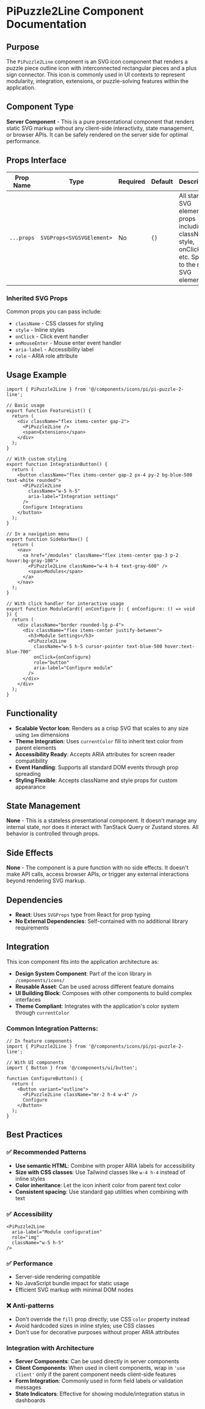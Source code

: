 # PiPuzzle2Line Component Documentation

## Purpose
The `PiPuzzle2Line` component is an SVG icon component that renders a puzzle piece outline icon with interconnected rectangular pieces and a plus sign connector. This icon is commonly used in UI contexts to represent modularity, integration, extensions, or puzzle-solving features within the application.

## Component Type
**Server Component** - This is a pure presentational component that renders static SVG markup without any client-side interactivity, state management, or browser APIs. It can be safely rendered on the server side for optimal performance.

## Props Interface

| Prop Name | Type | Required | Default | Description |
|-----------|------|----------|---------|-------------|
| `...props` | `SVGProps<SVGSVGElement>` | No | `{}` | All standard SVG element props including className, style, onClick, etc. Spread to the root SVG element |

### Inherited SVG Props
Common props you can pass include:
- `className` - CSS classes for styling
- `style` - Inline styles
- `onClick` - Click event handler
- `onMouseEnter` - Mouse enter event handler
- `aria-label` - Accessibility label
- `role` - ARIA role attribute

## Usage Example

```tsx
import { PiPuzzle2Line } from '@/components/icons/pi/pi-puzzle-2-line';

// Basic usage
export function FeatureList() {
  return (
    <div className="flex items-center gap-2">
      <PiPuzzle2Line />
      <span>Extensions</span>
    </div>
  );
}

// With custom styling
export function IntegrationButton() {
  return (
    <button className="flex items-center gap-2 px-4 py-2 bg-blue-500 text-white rounded">
      <PiPuzzle2Line 
        className="w-5 h-5" 
        aria-label="Integration settings"
      />
      Configure Integrations
    </button>
  );
}

// In a navigation menu
export function SidebarNav() {
  return (
    <nav>
      <a href="/modules" className="flex items-center gap-3 p-2 hover:bg-gray-100">
        <PiPuzzle2Line className="w-4 h-4 text-gray-600" />
        <span>Modules</span>
      </a>
    </nav>
  );
}

// With click handler for interactive usage
export function ModuleCard({ onConfigure }: { onConfigure: () => void }) {
  return (
    <div className="border rounded-lg p-4">
      <div className="flex items-center justify-between">
        <h3>Module Settings</h3>
        <PiPuzzle2Line 
          className="w-5 h-5 cursor-pointer text-blue-500 hover:text-blue-700"
          onClick={onConfigure}
          role="button"
          aria-label="Configure module"
        />
      </div>
    </div>
  );
}
```

## Functionality
- **Scalable Vector Icon**: Renders as a crisp SVG that scales to any size using `1em` dimensions
- **Theme Integration**: Uses `currentColor` fill to inherit text color from parent elements
- **Accessibility Ready**: Accepts ARIA attributes for screen reader compatibility
- **Event Handling**: Supports all standard DOM events through prop spreading
- **Styling Flexible**: Accepts className and style props for custom appearance

## State Management
**None** - This is a stateless presentational component. It doesn't manage any internal state, nor does it interact with TanStack Query or Zustand stores. All behavior is controlled through props.

## Side Effects
**None** - The component is a pure function with no side effects. It doesn't make API calls, access browser APIs, or trigger any external interactions beyond rendering SVG markup.

## Dependencies
- **React**: Uses `SVGProps` type from React for prop typing
- **No External Dependencies**: Self-contained with no additional library requirements

## Integration
This icon component fits into the application architecture as:

- **Design System Component**: Part of the icon library in `/components/icons/`
- **Reusable Asset**: Can be used across different feature domains
- **UI Building Block**: Composes with other components to build complex interfaces
- **Theme Compliant**: Integrates with the application's color system through `currentColor`

### Common Integration Patterns:
```tsx
// In feature components
import { PiPuzzle2Line } from '@/components/icons/pi/pi-puzzle-2-line';

// With UI components
import { Button } from '@/components/ui/button';

function ConfigureButton() {
  return (
    <Button variant="outline">
      <PiPuzzle2Line className="mr-2 h-4 w-4" />
      Configure
    </Button>
  );
}
```

## Best Practices

### ✅ Recommended Patterns
- **Use semantic HTML**: Combine with proper ARIA labels for accessibility
- **Size with CSS classes**: Use Tailwind classes like `w-4 h-4` instead of inline styles
- **Color inheritance**: Let the icon inherit color from parent text color
- **Consistent spacing**: Use standard gap utilities when combining with text

### ✅ Accessibility
```tsx
<PiPuzzle2Line 
  aria-label="Module configuration"
  role="img"
  className="w-5 h-5"
/>
```

### ✅ Performance
- Server-side rendering compatible
- No JavaScript bundle impact for static usage
- Efficient SVG markup with minimal DOM nodes

### ❌ Anti-patterns
- Don't override the `fill` prop directly; use CSS `color` property instead
- Avoid hardcoded sizes in inline styles; use CSS classes
- Don't use for decorative purposes without proper ARIA attributes

### Integration with Architecture
- **Server Components**: Can be used directly in server components
- **Client Components**: When used in client components, wrap in `'use client'` only if the parent component needs client-side features
- **Form Integration**: Commonly used in form field labels or validation messages
- **State Indicators**: Effective for showing module/integration status in dashboards